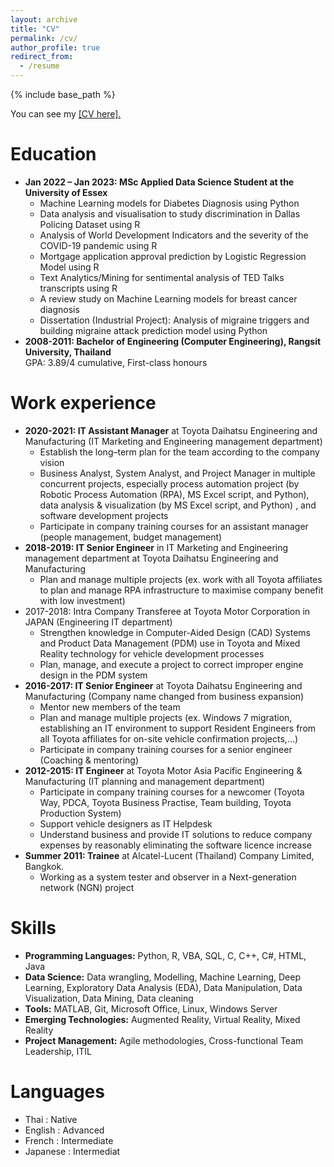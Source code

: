 ```yaml
---
layout: archive
title: "CV"
permalink: /cv/
author_profile: true
redirect_from:
  - /resume
---
```


{% include base_path %}

You can see my <a href="https://khwan8.github.io/files/CV.pdf">[CV here].</a>

Education
======
* **Jan 2022 – Jan 2023: MSc Applied Data Science Student at the University of Essex**
  * Machine Learning models for Diabetes Diagnosis using Python
  * Data analysis and visualisation to study discrimination in Dallas Policing Dataset using R
  * Analysis of World Development Indicators and the severity of the COVID-19 pandemic using R
  * Mortgage application approval prediction by Logistic Regression Model using R
  * Text Analytics/Mining for sentimental analysis of TED Talks transcripts using R
  * A review study on Machine Learning models for breast cancer diagnosis
  * Dissertation (Industrial Project): Analysis of migraine triggers and building migraine attack prediction model using Python
* **2008-2011: Bachelor of Engineering (Computer Engineering),  Rangsit University, Thailand**      
GPA: 3.89/4 cumulative, First-class honours


Work experience
======
* **2020-2021: IT Assistant Manager** at Toyota Daihatsu Engineering and Manufacturing (IT Marketing and Engineering management department)
  * Establish the long–term plan for the team according to the company vision
  * Business Analyst, System Analyst, and Project Manager in multiple concurrent projects, especially process automation project (by Robotic Process Automation (RPA), MS Excel script, and Python), data analysis & visualization (by MS Excel script, and Python) , and software development projects
  * Participate in company training courses for an assistant manager (people management, budget management)
* **2018-2019: IT Senior Engineer** in IT Marketing and Engineering management department at Toyota Daihatsu Engineering and Manufacturing
  * Plan and manage multiple projects (ex. work with all Toyota affiliates to plan and manage RPA infrastructure to maximise company benefit with low investment)
* 2017-2018: Intra Company Transferee at Toyota Motor Corporation in JAPAN (Engineering IT department)
  * Strengthen knowledge in Computer-Aided Design (CAD) Systems and Product Data Management (PDM) use in Toyota and Mixed Reality technology for vehicle development processes
  * Plan, manage, and execute a project to correct improper engine design in the PDM system
* **2016-2017: IT Senior Engineer** at Toyota Daihatsu Engineering and Manufacturing (Company name changed from business expansion)
  * Mentor new members of the team
  * Plan and manage multiple projects (ex. Windows 7 migration, establishing an IT environment to support Resident Engineers from all Toyota affiliates for on-site vehicle confirmation projects,…)
  * Participate in company training courses for a senior engineer (Coaching & mentoring)
* **2012-2015: IT Engineer** at Toyota Motor Asia Pacific Engineering & Manufacturing (IT planning and management department)
  * Participate in company training courses for a newcomer (Toyota Way, PDCA, Toyota Business Practise, Team building, Toyota Production System)
  * Support vehicle designers as IT Helpdesk
  * Understand business and provide IT solutions to reduce company expenses by reasonably eliminating the software licence increase
* **Summer 2011: Trainee** at Alcatel-Lucent (Thailand) Company Limited, Bangkok. 
  * Working as a system tester and observer in a Next-generation network (NGN) project

Skills
======
- **Programming Languages:** Python, R, VBA, SQL, C, C++, C#, HTML, Java
- **Data Science:** Data wrangling, Modelling, Machine Learning, Deep Learning, Exploratory Data Analysis (EDA), Data Manipulation, Data Visualization, Data Mining, Data cleaning
- **Tools:** MATLAB, Git, Microsoft Office, Linux, Windows Server
- **Emerging Technologies:** Augmented Reality, Virtual Reality, Mixed Reality
- **Project Management:** Agile methodologies, Cross-functional Team Leadership, ITIL

Languages
======
- Thai : Native 
- English : Advanced     
- French : Intermediate	       
- Japanese : Intermediat

<!-- Publications
======
  <ul>{% for post in site.publications reversed %}
    {% include archive-single-cv.html %}
  {% endfor %}</ul>
  
Talks
======
  <ul>{% for post in site.talks reversed %}
    {% include archive-single-talk-cv.html  %}
  {% endfor %}</ul>
  
Teaching
======
  <ul>{% for post in site.teaching reversed %}
    {% include archive-single-cv.html %}
  {% endfor %}</ul>
  
Service and leadership
======
* Currently signed in to 43 different slack teams -->
